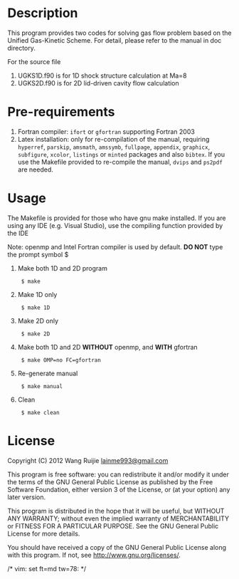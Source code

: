 Description
================
This program provides two codes for solving gas flow problem based on the
Unified Gas-Kinetic Scheme. For detail, please refer to the manual in doc
directory.

For the source file

1. UGKS1D.f90 is for 1D shock structure calculation at Ma=8
2. UGKS2D.f90 is for 2D lid-driven cavity flow calculation

Pre-requirements
================
1. Fortran compiler: `ifort` or `gfortran` supporting Fortran 2003
2. Latex installation: only for re-compilation of the manual, requiring
`hyperref`, `parskip`, `amsmath`, `amssymb`, `fullpage`, `appendix`,
`graphicx`, `subfigure`, `xcolor`, `listings` or `minted` packages and also `bibtex`. If
you use the Makefile provided to re-compile the manual, `dvips` and `ps2pdf`
are needed.

Usage
================
The Makefile is provided for those who have gnu make installed. If you are
using any IDE (e.g. Visual Studio), use the compiling function provided by the
IDE

Note: openmp and Intel Fortran compiler is used by default. **DO NOT** type the
prompt symbol $

1. Make both 1D and 2D program

        $ make

2. Make 1D only

        $ make 1D

3. Make 2D only

        $ make 2D

4. Make both 1D and 2D **WITHOUT** openmp, and **WITH** gfortran

        $ make OMP=no FC=gfortran

5. Re-generate manual

        $ make manual

6. Clean
 
        $ make clean

License
================
Copyright (C) 2012 Wang Ruijie <lainme993@gmail.com>

This program is free software: you can redistribute it and/or modify it under
the terms of the GNU General Public License as published by the Free Software
Foundation, either version 3 of the License, or (at your option) any later
version.

This program is distributed in the hope that it will be useful, but WITHOUT
ANY WARRANTY; without even the implied warranty of MERCHANTABILITY or FITNESS
FOR A PARTICULAR PURPOSE.  See the GNU General Public License for more
details.

You should have received a copy of the GNU General Public License along with
this program.  If not, see <http://www.gnu.org/licenses/>.

/* vim: set ft=md tw=78: */
